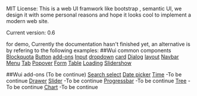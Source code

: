 MIT License:
This is a web UI framwork like bootstrap , semantic UI,
we design it with some personal reasons and hope it looks cool to implement a modern web site.


Current version: 0.6

for demo, Currently the documentation hasn't finished yet, an alternative is by refering to the following examples:
##Wui common components
	[Blockquota](http://htmlpreview.github.io/?https://github.com/jeven2016/wheel-ui/blob/master/example/blockquota.html)
	[Button](http://htmlpreview.github.io/?https://github.com/jeven2016/wheel-ui/blob/master/example/button.html) 
	[add-ons](http://htmlpreview.github.io/?https://github.com/jeven2016/wheel-ui/blob/master/example/button-add-ons.html) 
	[Input](http://htmlpreview.github.io/?https://github.com/jeven2016/wheel-ui/blob/master/example/input.html)
	[dropdown](http://htmlpreview.github.io/?https://github.com/jeven2016/wheel-ui/blob/master/example/dropdown.html)
	[card](http://htmlpreview.github.io/?https://github.com/jeven2016/wheel-ui/blob/master/example/card.html)
	[Dialog](http://htmlpreview.github.io/?https://github.com/jeven2016/wheel-ui/blob/master/example/dialog.html)
	[layout](http://htmlpreview.github.io/?https://github.com/jeven2016/wheel-ui/blob/master/example/layout.html)
	[Navbar](http://htmlpreview.github.io/?https://github.com/jeven2016/wheel-ui/blob/master/example/navbar.html)
	[Menu](http://htmlpreview.github.io/?https://github.com/jeven2016/wheel-ui/blob/master/example/menu.html)
	[Tab](http://htmlpreview.github.io/?https://github.com/jeven2016/wheel-ui/blob/master/example/tab.html)
	[Popover](http://htmlpreview.github.io/?https://github.com/jeven2016/wheel-ui/blob/master/example/popover.html)
	[Form](http://htmlpreview.github.io/?https://github.com/jeven2016/wheel-ui/blob/master/example/form.html)
	[Table](http://htmlpreview.github.io/?https://github.com/jeven2016/wheel-ui/blob/master/example/table.html)
	[Loading](http://htmlpreview.github.io/?https://github.com/jeven2016/wheel-ui/blob/master/example/loading.html)
	[Slidershow](http://htmlpreview.github.io/?https://github.com/jeven2016/wheel-ui/blob/master/example/slidershow.html)
    
##Wui add-ons (To be continue)
	[Search select](http://htmlpreview.github.io/?https://github.com/jeven2016/wheel-ui/blob/master/example/search-select.html)
	[Date picker](http://htmlpreview.github.io/?https://github.com/jeven2016/wheel-ui/blob/master/example/datePicker.html)
	[Time](#) -To be continue
	[Drawer](http://htmlpreview.github.io/?https://github.com/jeven2016/wheel-ui/blob/master/example/drawer.html)
	[Slider](#) -To be continue
	[Progressbar](#) -To be continue
	[Tree](#) -To be continue
	[Chart](#) -To be continue
